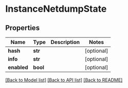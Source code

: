 # InstanceNetdumpState



## Properties
Name | Type | Description | Notes
------------ | ------------- | ------------- | -------------
**hash** | **str** |  | [optional] 
**info** | **str** |  | [optional] 
**enabled** | **bool** |  | [optional] 

[[Back to Model list]](../README.md#documentation-for-models) [[Back to API list]](../README.md#documentation-for-api-endpoints) [[Back to README]](../README.md)


